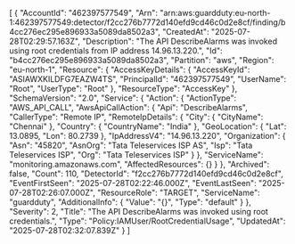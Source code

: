 [
  {
    "AccountId": "462397577549",
    "Arn": "arn:aws:guardduty:eu-north-1:462397577549:detector/f2cc276b7772d140efd9cd46c0d2e8cf/finding/b4cc276ec295e896933a5089da8502a3",
    "CreatedAt": "2025-07-28T02:29:57.163Z",
    "Description": "The API DescribeAlarms was invoked using root credentials from IP address 14.96.13.220.",
    "Id": "b4cc276ec295e896933a5089da8502a3",
    "Partition": "aws",
    "Region": "eu-north-1",
    "Resource": {
      "AccessKeyDetails": {
        "AccessKeyId": "ASIAWXKILDFG7EAZW4TS",
        "PrincipalId": "462397577549",
        "UserName": "Root",
        "UserType": "Root"
      },
      "ResourceType": "AccessKey"
    },
    "SchemaVersion": "2.0",
    "Service": {
      "Action": {
        "ActionType": "AWS_API_CALL",
        "AwsApiCallAction": {
          "Api": "DescribeAlarms",
          "CallerType": "Remote IP",
          "RemoteIpDetails": {
            "City": {
              "CityName": "Chennai"
            },
            "Country": {
              "CountryName": "India"
            },
            "GeoLocation": {
              "Lat": 13.0895,
              "Lon": 80.2739
            },
            "IpAddressV4": "14.96.13.220",
            "Organization": {
              "Asn": "45820",
              "AsnOrg": "Tata Teleservices ISP AS",
              "Isp": "Tata Teleservices ISP",
              "Org": "Tata Teleservices ISP"
            }
          },
          "ServiceName": "monitoring.amazonaws.com",
          "AffectedResources": {}
        }
      },
      "Archived": false,
      "Count": 110,
      "DetectorId": "f2cc276b7772d140efd9cd46c0d2e8cf",
      "EventFirstSeen": "2025-07-28T02:22:46.000Z",
      "EventLastSeen": "2025-07-28T02:26:07.000Z",
      "ResourceRole": "TARGET",
      "ServiceName": "guardduty",
      "AdditionalInfo": {
        "Value": "{}",
        "Type": "default"
      }
    },
    "Severity": 2,
    "Title": "The API DescribeAlarms was invoked using root credentials.",
    "Type": "Policy:IAMUser/RootCredentialUsage",
    "UpdatedAt": "2025-07-28T02:32:07.839Z"
  }
]
